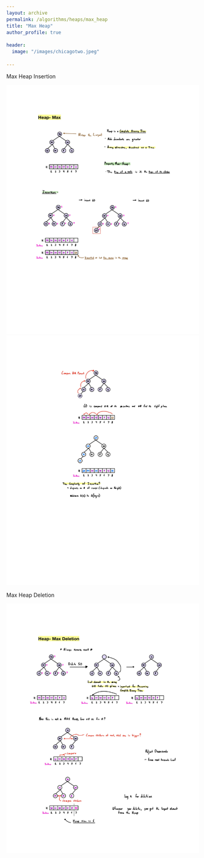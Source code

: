 ```yaml
---
layout: archive
permalink: /algorithms/heaps/max_heap
title: "Max Heap"
author_profile: true

header:
  image: "/images/chicagotwo.jpeg"
  
---
```



Max Heap Insertion


![inserting an Image](/images/heaps/max_heap_insertion/Page1.jpg)
![inserting an Image](/images/heaps/max_heap_insertion/Page2.jpg)




Max Heap Deletion


![inserting an Image](/images/heaps/max_heap_deletion/Page1.jpg)



